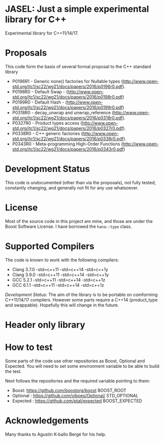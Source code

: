 JASEL: Just a simple experimental library for C++
=================================================

Experimental library for C++11/14/17.

# Proposals

This code form the basis of several formal proposal to the C++ standard library

* P0196R1 - Generic none() factories for Nullable types   (http://www.open-std.org/jtc1/sc22/wg21/docs/papers/2016/p0196r0.pdf).
* P0198R0 - Default Swap - (http://www.open-std.org/jtc1/sc22/wg21/docs/papers/2016/p0198r0.pdf)
* P0199R0 - Default Hash - (http://www.open-std.org/jtc1/sc22/wg21/docs/papers/2016/p0199r0.pdf)
* P0318R0 - decay_unwrap and unwrap_reference  (http://www.open-std.org/jtc1/sc22/wg21/docs/papers/2016/p0318r0.pdf).
* P0327R0 - Product types access    (http://www.open-std.org/jtc1/sc22/wg21/docs/papers/2016/p0327r0.pdf).
* P0338R0 - C++ generic factories  (http://www.open-std.org/jtc1/sc22/wg21/docs/papers/2016/p0338r0.pdf).
* P0343R0 - Meta-programming High-Order Functions (http://www.open-std.org/jtc1/sc22/wg21/docs/papers/2016/p0343r0.pdf)

# Development Status

This code is undocumented (other than via the proposals), not fully tested, constantly changing, and generally not fit for any use whatsoever.

# License

Most of the source code in this project are mine, and those are under the Boost Software License. I have borrowed the `hana::type` class.

# Supported Compilers

The code is known to work with the following compilers:

* Clang 3.7.0 -std=c++11 -std=c++14 -std=c++1y
* Clang 3.9.0 -std=c++11 -std=c++14 -std=c++1y
* GCC 5.2.1   -std=c++11 -std=c++14 -std=c++1z
* GCC 6.1.1   -std=c++11 -std=c++14 -std=c++1z

*Development Status:* The aim of the library is to be portable on comforming C++11/14/17 compilers.
However some parts require a C++14 (product_type and swappable).
Hopefully this will change in the future.

# Header only library

# How to test

Some parts of the code use other repositories as Boost, Optional and Expected.
You will need to set some environment variable to be able to build the test.

Next follows the repositories and the required variable pointing to them:

* Boost: https://github.com/boostorg/boost BOOST_ROOT
* Optional : https://github.com/viboes/Optional/ STD_OPTIONAL
* Expected : https://github.com/ptal/expected BOOST_EXPECTED

# Acknowledgements

Many thanks to Agustín K-ballo Bergé for his help.
